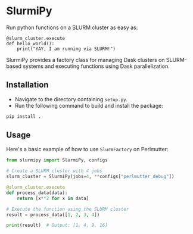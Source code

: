 # SlurmiPy

Run python functions on a SLURM cluster as easy as:
```
@slurm_cluster.execute
def hello_world():
    print("YAY, I am running via SLURM!")
```

SlurmiPy provides a factory class for managing Dask clusters on SLURM-based systems and executing functions using Dask parallelization.

## Installation

- Navigate to the directory containing `setup.py`.
- Run the following command to build and install the package:

```bash
pip install .
```

## Usage

Here's a basic example of how to use `SlurmFactory` on Perlmutter:

```python
from slurmipy import SlurmiPy, configs

# Create a SLURM cluster with 4 jobs
slurm_cluster = SlurmiPy(jobs=4, **configs["perlmutter_debug"])

@slurm_cluster.execute
def process_data(data):
    return [x**2 for x in data]

# Execute the function using the SLURM cluster
result = process_data([1, 2, 3, 4])

print(result)  # Output: [1, 4, 9, 16]
